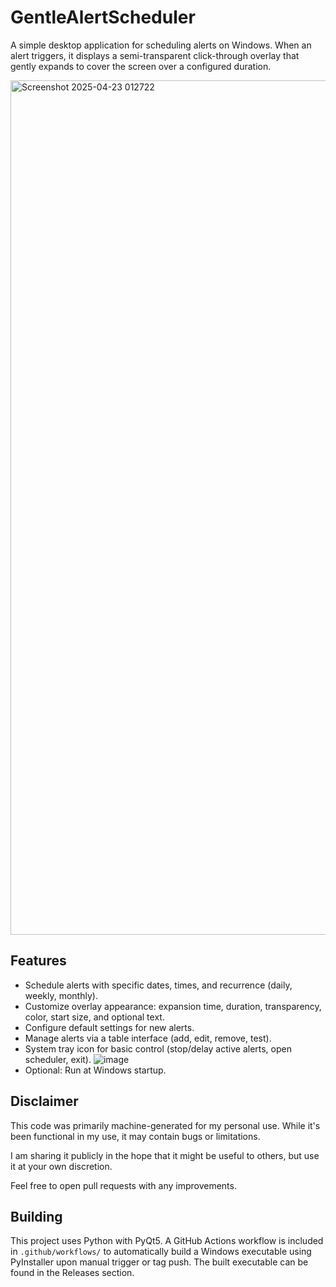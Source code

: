 # GentleAlertScheduler

A simple desktop application for scheduling alerts on Windows. When an alert triggers, it displays a semi-transparent click-through overlay that gently expands to cover the screen over a configured duration.

<img width="1367" alt="Screenshot 2025-04-23 012722" src="https://github.com/user-attachments/assets/8a68aeb9-e82f-4236-90ef-4f96e7a648b9" />

## Features

* Schedule alerts with specific dates, times, and recurrence (daily, weekly, monthly).
* Customize overlay appearance: expansion time, duration, transparency, color, start size, and optional text.
* Configure default settings for new alerts.
* Manage alerts via a table interface (add, edit, remove, test).
* System tray icon for basic control (stop/delay active alerts, open scheduler, exit).
![image](https://github.com/user-attachments/assets/b536c287-d724-4c54-8ba4-51afbac20d07)
* Optional: Run at Windows startup.

## Disclaimer

This code was primarily machine-generated for my personal use. While it's been functional in my use, it may contain bugs or limitations.

I am sharing it publicly in the hope that it might be useful to others, but use it at your own discretion.

Feel free to open pull requests with any improvements.

## Building

This project uses Python with PyQt5. A GitHub Actions workflow is included in `.github/workflows/` to automatically build a Windows executable using PyInstaller upon manual trigger or tag push. The built executable can be found in the Releases section.
